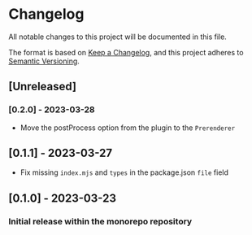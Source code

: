 # Changelog

All notable changes to this project will be documented in this file.

The format is based on [Keep a Changelog](https://keepachangelog.com/en/1.0.0/),
and this project adheres to [Semantic Versioning](https://semver.org/spec/v2.0.0.html).

## [Unreleased]

### [0.2.0] - 2023-03-28
- Move the postProcess option from the plugin to the `Prerenderer`

## [0.1.1] - 2023-03-27
- Fix missing `index.mjs` and `types` in the package.json `file` field

## [0.1.0] - 2023-03-23

### Initial release within the monorepo repository
